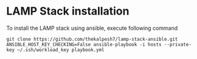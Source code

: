 # LAMP Stack installation

To install the LAMP stack using ansible, execute following command

```console
git clone https://github.com/thekalpesh7/lamp-stack-ansible.git
ANSIBLE_HOST_KEY_CHECKING=False ansible-playbook -i hosts --private-key ~/.ssh/workload_key playbook.yml
```
